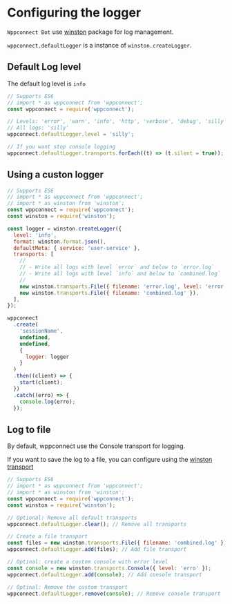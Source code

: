 # Configuring the logger

`Wppconnect Bot` use [winston](https://github.com/winstonjs/winston) package for log management.

`wppconnect.defaultLogger` is a instance of `winston.createLogger`.

## Default Log level

The default log level is `info`

```javascript
// Supports ES6
// import * as wppconnect from 'wppconnect';
const wppconnect = require('wppconnect');

// Levels: 'error', 'warn', 'info', 'http', 'verbose', 'debug', 'silly'
// All logs: 'silly'
wppconnect.defaultLogger.level = 'silly';

// If you want stop console logging
wppconnect.defaultLogger.transports.forEach((t) => (t.silent = true));
```

## Using a custon logger

```javascript
// Supports ES6
// import * as wppconnect from 'wppconnect';
// import * as winston from 'winston';
const wppconnect = require('wppconnect');
const winston = require('winston');

const logger = winston.createLogger({
  level: 'info',
  format: winston.format.json(),
  defaultMeta: { service: 'user-service' },
  transports: [
    //
    // - Write all logs with level `error` and below to `error.log`
    // - Write all logs with level `info` and below to `combined.log`
    //
    new winston.transports.File({ filename: 'error.log', level: 'error' }),
    new winston.transports.File({ filename: 'combined.log' }),
  ],
});

wppconnect
  .create(
    'sessionName',
    undefined,
    undefined,
    {
      logger: logger
    }
  )
  .then((client) => {
    start(client);
  })
  .catch((erro) => {
    console.log(erro);
  });
```

## Log to file

By default, wppconnect use the Console transport for logging.

If you want to save the log to a file, you can configure
using the [winston transport](https://github.com/winstonjs/winston#transports)

```javascript
// Supports ES6
// import * as wppconnect from 'wppconnect';
// import * as winston from 'winston';
const wppconnect = require('wppconnect');
const winston = require('winston');

// Optional: Remove all default transports
wppconnect.defaultLogger.clear(); // Remove all transports

// Create a file transport
const files = new winston.transports.File({ filename: 'combined.log' });
wppconnect.defaultLogger.add(files); // Add file transport

// Optinal: create a custom console with error level
const console = new winston.transports.Console({ level: 'erro' });
wppconnect.defaultLogger.add(console); // Add console transport

// Optinal: Remove the custom transport
wppconnect.defaultLogger.remove(console); // Remove console transport
```

